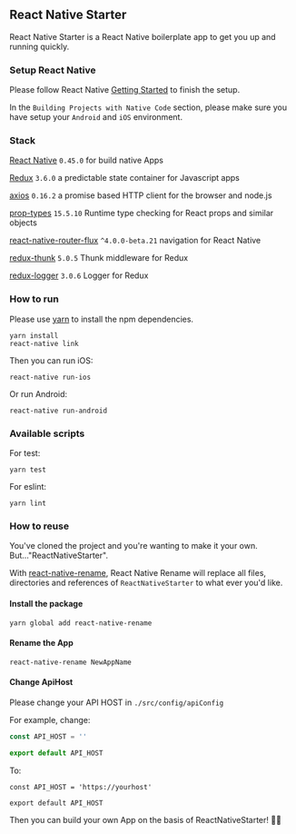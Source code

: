 ## React Native Starter

React Native Starter is a React Native boilerplate app to get you up and running quickly.

### Setup React Native

Please follow React Native [Getting Started](https://facebook.github.io/react-native/docs/getting-started.html) to finish the setup.

In the `Building Projects with Native Code` section, please make sure you have setup your `Android` and `iOS` environment.

### Stack

[React Native](https://facebook.github.io/react-native/) `0.45.0` for build native Apps

[Redux](https://github.com/reactjs/redux) `3.6.0` a predictable state container for Javascript apps

[axios](https://github.com/mzabriskie/axios) `0.16.2` a promise based HTTP client for the browser and node.js

[prop-types](https://github.com/facebook/prop-types) `15.5.10` Runtime type checking for React props and similar objects

[react-native-router-flux](https://github.com/aksonov/react-native-router-flux) `^4.0.0-beta.21` navigation for React Native

[redux-thunk](https://github.com/gaearon/redux-thunk) `5.0.5` Thunk middleware for Redux

[redux-logger](https://github.com/evgenyrodionov/redux-logger) `3.0.6` Logger for Redux

### How to run

Please use [yarn](https://yarnpkg.com/en/) to install the npm dependencies.

```
yarn install
react-native link
```

Then you can run iOS:
```
react-native run-ios
```

Or run Android:
```
react-native run-android
```

### Available scripts

For test:

```
yarn test
```

For eslint:

```
yarn lint
```

### How to reuse

You've cloned the project and you're wanting to make it your own. But..."ReactNativeStarter".

With [react-native-rename](https://www.npmjs.com/package/react-native-rename), React Native Rename will replace all files, directories and references of `ReactNativeStarter` to what ever you'd like.

#### Install the package
```
yarn global add react-native-rename

```
#### Rename the App
```
react-native-rename NewAppName
```

#### Change ApiHost

Please change your API HOST in `./src/config/apiConfig`

For example, change:

```JavaScript
const API_HOST = ''

export default API_HOST

```
To:

```
const API_HOST = 'https://yourhost'

export default API_HOST

```

Then you can build your own App on the basis of ReactNativeStarter! 🙌🏻
